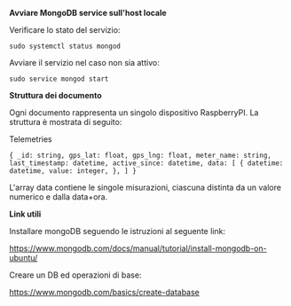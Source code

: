
**Avviare MongoDB service sull'host locale**

Verificare lo stato del servizio:

`sudo systemctl status mongod`

Avviare il servizio nel caso non sia attivo:

`sudo service mongod start`

**Struttura dei documento**

Ogni documento rappresenta un singolo dispositivo RaspberryPI. La struttura è mostrata di seguito:

Telemetries

`
{
    _id: string,
    gps_lat: float,
    gps_lng: float,
    meter_name: string,
    last_timestamp: datetime,
    active_since: datetime,
    data: [
        {
            datetime: datetime,
            value: integer,
        },
    ]
}
`

L'array data contiene le singole misurazioni, ciascuna distinta da un valore numerico e dalla data+ora.


**Link utili**

Installare mongoDB seguendo le istruzioni al seguente link:

https://www.mongodb.com/docs/manual/tutorial/install-mongodb-on-ubuntu/


Creare un DB ed operazioni di base:

https://www.mongodb.com/basics/create-database
